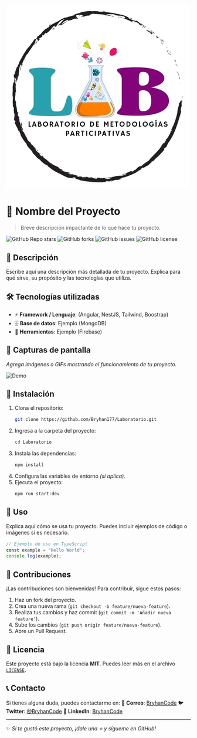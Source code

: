 # ![Logo del Proyecto](https://raw.githubusercontent.com/Bryhan177/Laboratorio/main/logo.jpg)
# 🚀 Nombre del Proyecto

> Breve descripción impactante de lo que hace tu proyecto.

![GitHub Repo stars](https://img.shields.io/github/stars/TU_USUARIO/TU_REPO?style=for-the-badge)
![GitHub forks](https://img.shields.io/github/forks/TU_USUARIO/TU_REPO?style=for-the-badge)
![GitHub issues](https://img.shields.io/github/issues/TU_USUARIO/TU_REPO?style=for-the-badge)
![GitHub license](https://img.shields.io/github/license/TU_USUARIO/TU_REPO?style=for-the-badge)

## 📜 Descripción

Escribe aquí una descripción más detallada de tu proyecto. Explica para qué sirve, su propósito y las tecnologías que utiliza.

## 🛠️ Tecnologías utilizadas

- ⚡ **Framework / Lenguaje**: (Angular, NestJS, Tailwind, Boostrap)
- 🗄 **Base de datos**: Ejemplo (MongoDB)
- 🔧 **Herramientas**: Ejemplo (Firebase)

## 📸 Capturas de pantalla

_Agrega imágenes o GIFs mostrando el funcionamiento de tu proyecto._

![Demo](img/demo.png)

## 🚀 Instalación

1. Clona el repositorio:
   ```bash
   git clone https://github.com/Bryhan177/Laboratorio.git
   ```
2. Ingresa a la carpeta del proyecto:
   ```bash
   cd Laboratorio
   ```
3. Instala las dependencias:
   ```bash
   npm install
   ```
4. Configura las variables de entorno _(si aplica)_.
5. Ejecuta el proyecto:
   ```bash
   npm run start:dev
   ```

## 📌 Uso

Explica aquí cómo se usa tu proyecto. Puedes incluir ejemplos de código o imágenes si es necesario.

```typescript
// Ejemplo de uso en TypeScript
const example = "Hello World";
console.log(example);
```

## 🤝 Contribuciones

¡Las contribuciones son bienvenidas! Para contribuir, sigue estos pasos:
1. Haz un fork del proyecto.
2. Crea una nueva rama (`git checkout -b feature/nueva-feature`).
3. Realiza tus cambios y haz commit (`git commit -m 'Añadir nueva feature'`).
4. Sube los cambios (`git push origin feature/nueva-feature`).
5. Abre un Pull Request.

## 📜 Licencia

Este proyecto está bajo la licencia **MIT**. Puedes leer más en el archivo [`LICENSE`](LICENSE).

## 📞 Contacto

Si tienes alguna duda, puedes contactarme en:
📧 **Correo**: [BryhanCode](bryhanstif@gmail.com)
🐦 **Twitter**: [@BryhanCode](https://twitter.com/tuusuario)
💼 **LinkedIn**: [BryhanCode]([https://linkedin.com/in/tuusuario](https://www.linkedin.com/in/bryhan-stif-cordoba-marin-16081a314/))

---
✨ _Si te gustó este proyecto, ¡dale una ⭐ y sígueme en GitHub!_
